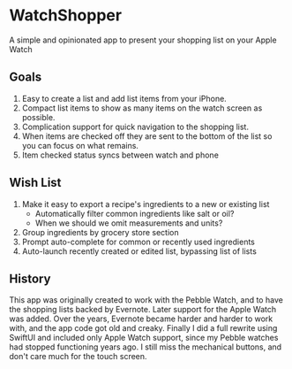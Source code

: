 # WatchShopper

A simple and opinionated app to present your shopping list on your Apple Watch

## Goals

1. Easy to create a list and add list items from your iPhone.
2. Compact list items to show as many items on the watch screen as possible.
3. Complication support for quick navigation to the shopping list.
4. When items are checked off they are sent to the bottom of the list so you can focus on what remains.
5. Item checked status syncs between watch and phone

## Wish List

1. Make it easy to export a recipe's ingredients to a new or existing list
    - Automatically filter common ingredients like salt or oil?
    - When we should we omit measurements and units?
2. Group ingredients by grocery store section
3. Prompt auto-complete for common or recently used ingredients
4. Auto-launch recently created or edited list, bypassing list of lists

## History

This app was originally created to work with the Pebble Watch, and to have the shopping lists backed by Evernote.  Later support for the Apple Watch was added.  Over the years, Evernote became harder and harder to work with, and the app code got old and creaky.  Finally I did a full rewrite using SwiftUI and included only Apple Watch support, since my Pebble watches had stopped functioning years ago.  I still miss the mechanical buttons, and don't care much for the touch screen.